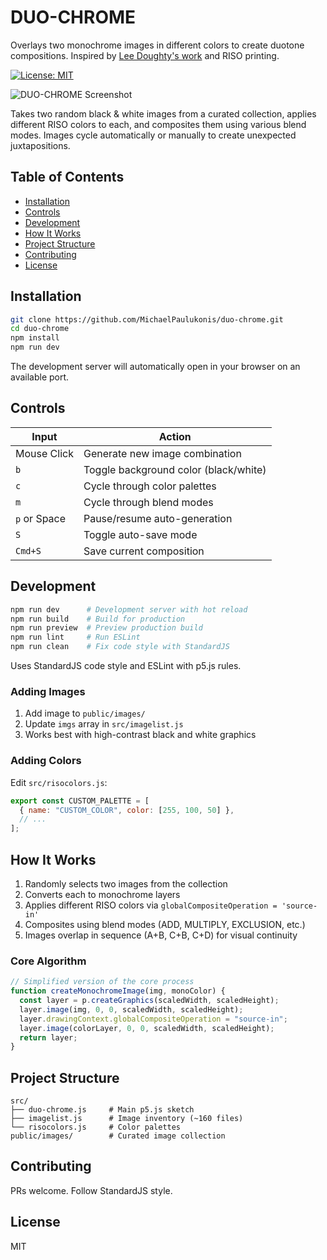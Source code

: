 # DUO-CHROME

Overlays two monochrome images in different colors to create duotone compositions. Inspired by [Lee Doughty's work](https://leedoughty.com/) and RISO printing.

[![License: MIT](https://img.shields.io/badge/License-MIT-blue.svg)](https://opensource.org/licenses/MIT)

![DUO-CHROME Screenshot](./screenshots/duo-chrome-main.png)

Takes two random black & white images from a curated collection, applies different RISO colors to each, and composites them using various blend modes. Images cycle automatically or manually to create unexpected juxtapositions.

## Table of Contents

- [Installation](#installation)
- [Controls](#controls)
- [Development](#development)
- [How It Works](#how-it-works)
- [Project Structure](#project-structure)
- [Contributing](#contributing)
- [License](#license)

## Installation

```bash
git clone https://github.com/MichaelPaulukonis/duo-chrome.git
cd duo-chrome
npm install
npm run dev
```

The development server will automatically open in your browser on an available port.

## Controls

| Input        | Action                                |
| ------------ | ------------------------------------- |
| Mouse Click  | Generate new image combination        |
| `b`          | Toggle background color (black/white) |
| `c`          | Cycle through color palettes          |
| `m`          | Cycle through blend modes             |
| `p` or Space | Pause/resume auto-generation          |
| `S`          | Toggle auto-save mode                 |
| `Cmd+S`      | Save current composition              |

## Development

```bash
npm run dev      # Development server with hot reload
npm run build    # Build for production
npm run preview  # Preview production build
npm run lint     # Run ESLint
npm run clean    # Fix code style with StandardJS
```

Uses StandardJS code style and ESLint with p5.js rules.

### Adding Images

1. Add image to `public/images/`
2. Update `imgs` array in `src/imagelist.js`
3. Works best with high-contrast black and white graphics

### Adding Colors

Edit `src/risocolors.js`:

```javascript
export const CUSTOM_PALETTE = [
  { name: "CUSTOM_COLOR", color: [255, 100, 50] },
  // ...
];
```

## How It Works

1. Randomly selects two images from the collection
2. Converts each to monochrome layers
3. Applies different RISO colors via `globalCompositeOperation = 'source-in'`
4. Composites using blend modes (ADD, MULTIPLY, EXCLUSION, etc.)
5. Images overlap in sequence (A+B, C+B, C+D) for visual continuity

### Core Algorithm

```javascript
// Simplified version of the core process
function createMonochromeImage(img, monoColor) {
  const layer = p.createGraphics(scaledWidth, scaledHeight);
  layer.image(img, 0, 0, scaledWidth, scaledHeight);
  layer.drawingContext.globalCompositeOperation = "source-in";
  layer.image(colorLayer, 0, 0, scaledWidth, scaledHeight);
  return layer;
}
```

## Project Structure

```
src/
├── duo-chrome.js     # Main p5.js sketch
├── imagelist.js      # Image inventory (~160 files)
└── risocolors.js     # Color palettes
public/images/        # Curated image collection
```

## Contributing

PRs welcome. Follow StandardJS style.

## License

MIT
